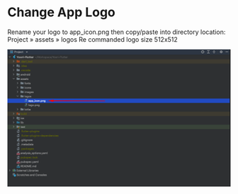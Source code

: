 # Change App Logo

Rename your logo to app_icon.png then copy/paste into directory location: Project » assets » logos
Re commanded logo size 512x512

![FacultyLMS](../assets/faculty/change-app-logo.png)
